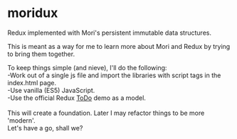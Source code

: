 # moridux
Redux implemented with Mori's persistent immutable data structures.

This is meant as a way for me to learn more about Mori and Redux by trying to bring them together. 

To keep things simple (and nieve), I'll do the following: <br>
-Work out of a single js file and import the libraries with script tags in the index.html page. <br>
-Use vanilla (ES5) JavaScript. <br>
-Use the official Redux <a href="https://github.com/reactjs/redux/tree/master/examples/todos">ToDo</a> demo as a model. <br>
<br>
This will create a foundation. Later I may refactor things to be more 'modern'.<br>
Let's have a go, shall we?
